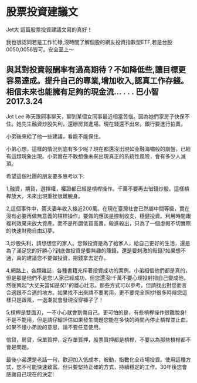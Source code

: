 # 股票投資建議文

Jet大 這篇股票投資建議文寫的真好！

我也很認同若是工作忙碌,沒時間了解個股的網友投資指數型ETF,若是台股 0050,0056皆可。安全至上～

與其對投資報酬率有過高期待？不如降低些,讓目標更容易達成。提升自己的專業,增加收入,認真工作存錢。相信未來也能擁有足夠的現金流...
.
.
.
巴小智 2017.3.24
-------------------------------------
>>>>>
Jet Lee
昨天跟同事聊天，聊到某個女同事最近相當苦惱。因為她們家房子快保不住。她先生融資炒股失利，還辦房貸進場。現在錢還不出來，銀行要進行拍賣。

小弟後來給了他一些建議，看能不能保住。

小弟心想，這樣的情況到底有多少呢？現在都還沒出現如金融海嘯般的崩盤，已經有這類現象出現。小弟實在不敢想像未來出現真正的系統性風險，會有多少人滅頂。

希望這個社團的朋友要多思考以下:

1,融資，期貨，選擇權，權證都已經是槓桿操作。千萬不要再去借錢炒股。這樣槓桿放大，未來出現重挫很難脫身。

2,這個事件中，兩夫妻年收入接近200萬。在現在臺灣社會已然屬中間等級，實在沒有必要再做無意義的槓桿操作。要做的應該是控制收支，穩健投資。利用時間跟複利效果來放大資產。而不是所謂低買高賣，殺進殺出，只為了一個虛假不切實際的快速財務自由幻夢。

3,炒股失利，請想想您的家人。您做投資是為了給家人，給自己更好的生活，還是為了滿足您的好勝心?到底做投資是要無趣的賺錢，還是要刺激的賠錢?如果想不通，真的建議您不要做投資，把錢拿去定存。

4,網路上，各類雜誌，各種書籍充斥著投資成功的案例。小弟相信他們都是真的，但是那是他們不是您!人家已經成功，但您還沒!千萬不要心理投射把自己變成他，然後興起"大丈夫當如是矣!"的雄心壯志。那些方式可以參考，但請找出對您而言合適跟不合適的地方。如果找不出來請不要套用，更不要完全照抄!很多時候您這樣只是跟風，一退潮就會發現沒穿褲子了！

5,槓桿是雙面刃，一不小心就會割傷自己。更可怕的是，有些槓桿操作很難脫身!不是不能用，但是請仔細評估如果發生問題您能在多快的時間內停止槓桿並止血。如果不懂小弟說的意思，請不要任意使用。

信貸，房貸，保單質押，定存單質押，股票質押都是槓桿，不要以為那些槓桿都不會是問題。

最後小弟還是老話一句，歡迎加入低成本，被動，指數化全市場投資。使用這種方式，您不可能快速致富。但只要堅持正確的方式，持續穩定的工作。30年後您會感謝自己現在的決定!